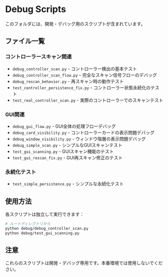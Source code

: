 # Debug Scripts

このフォルダには、開発・デバッグ用のスクリプトが含まれています。

## ファイル一覧

### コントローラースキャン関連
- `debug_controller_scan.py` - コントローラー検出の基本テスト
- `debug_controller_scan_flow.py` - 完全なスキャン信号フローのデバッグ
- `debug_rescan_behavior.py` - 再スキャン時の動作テスト
- `test_controller_persistence_fix.py` - コントローラー状態永続化のテスト
- `test_real_controller_scan.py` - 実際のコントローラーでのスキャンテスト

### GUI関連
- `debug_gui_flow.py` - GUI全体の処理フローデバッグ
- `debug_card_visibility.py` - コントローラーカードの表示問題デバッグ
- `debug_window_visibility.py` - ウィンドウ階層の表示問題デバッグ
- `debug_simple_scan.py` - シンプルなGUIスキャンテスト
- `test_gui_scanning.py` - GUIスキャン機能のテスト
- `test_gui_rescan_fix.py` - GUI再スキャン修正のテスト

### 永続化テスト
- `test_simple_persistence.py` - シンプルな永続化テスト

## 使用方法

各スクリプトは独立して実行できます：

```bash
# ルートディレクトリから
python debug/debug_controller_scan.py
python debug/test_gui_scanning.py
```

## 注意

これらのスクリプトは開発・デバッグ専用です。本番環境では使用しないでください。